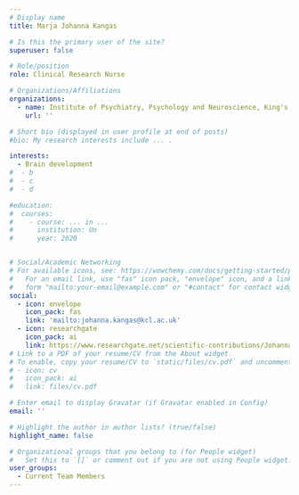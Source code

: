 ```yaml
---
# Display name
title: Marja Johanna Kangas

# Is this the primary user of the site?
superuser: false

# Role/position
role: Clinical Research Nurse

# Organizations/Affiliations
organizations:
  - name: Institute of Psychiatry, Psychology and Neuroscience, King's College London
    url: ''

# Short bio (displayed in user profile at end of posts)
#bio: My research interests include ... .

interests:
  - Brain development
#  - b
#  - c
#  - d

#education:
#  courses:
#    - course: ... in ...
#      institution: Un
#      year: 2020


# Social/Academic Networking
# For available icons, see: https://wowchemy.com/docs/getting-started/page-builder/#icons
#   For an email link, use "fas" icon pack, "envelope" icon, and a link in the
#   form "mailto:your-email@example.com" or "#contact" for contact widget.
social:
  - icon: envelope
    icon_pack: fas
    link: 'mailto:johanna.kangas@kcl.ac.uk'
  - icon: researchgate
    icon_pack: ai
    link: https://www.researchgate.net/scientific-contributions/Johanna-Kangas-2155668585
# Link to a PDF of your resume/CV from the About widget.
# To enable, copy your resume/CV to `static/files/cv.pdf` and uncomment the lines below.
# - icon: cv
#   icon_pack: ai
#   link: files/cv.pdf

# Enter email to display Gravatar (if Gravatar enabled in Config)
email: ''

# Highlight the author in author lists? (true/false)
highlight_name: false

# Organizational groups that you belong to (for People widget)
#   Set this to `[]` or comment out if you are not using People widget.
user_groups:
  - Current Team Members
---
```


<!---I joined King’s College London in 2014 to work on the Brain Imaging in Babies study, where I gained experience in fetal, neonatal and infant scanning. ---->
